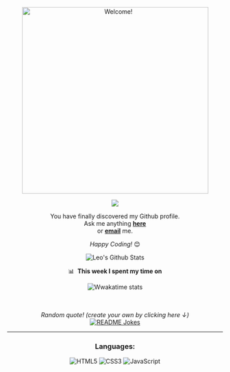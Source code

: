 <div align="center" width="50">

<img src="https://readme-typing-svg.demolab.com?font=Fira+Code&size=30&pause=200&color=F70000&background=FFFFFF00&center=true&multiline=true&width=435&lines=Hello%2C+I'm+Leo!" alt="Welcome!" width="435"/>

</div>

<div align="center">

![](https://komarev.com/ghpvc/?username=LeoThe1st)

</div>

<div align="center">

You have finally discovered my Github profile. <br>
Ask me anything <a href="https://github.com/LeoThe1st/LeoThe1st/issues/new"><b>here</b></a><br>
or <a href="mailto:shkalyardata@gmail.com"><b>email</b></a> me.

<i>Happy Coding!</i> 😊

</div>

<div align="center">

<img align="center" src="https://github-readme-stats.vercel.app/api?username=LeoThe1st&include_all_commits=true&count_private=true&show_icons=true&line_height=20&title_color=7A7ADB&icon_color=2234AE&text_color=D3D3D3&bg_color=0,000000,130F40" alt="Leo's Github Stats">

📊 &nbsp;**This week I spent my time on**

![Wwakatime stats](https://github-readme-stats-taupe-two.vercel.app/api/wakatime?username=LeoThe1st&hide_title=true&hide_border=true&langs_count=5&bg_color=00000000&text_color=777)

</br>
</br>
<i>Random quote! (create your own by clicking here ↓)</i><br>
<a href="https://github.com/piyushsuthar/github-readme-quotes"><img align="center" src="https://quotes-github-readme.vercel.app/api?type=horizontal&theme=dark" alt="README Jokes"></a>

---

<div align="center">

<h3>Languages:</h3>

![HTML5](https://img.shields.io/badge/html5-%23E34F26.svg?style=for-the-badge&logo=html5&logoColor=white) ![CSS3](https://img.shields.io/badge/css3-%231572B6.svg?style=for-the-badge&logo=css3&logoColor=white) ![JavaScript](https://img.shields.io/badge/javascript-%23323330.svg?style=for-the-badge&logo=javascript&logoColor=%23F7DF1E)

</div>
